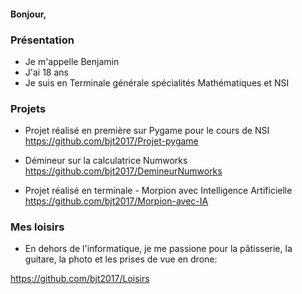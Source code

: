 #### Bonjour,

### Présentation

- Je m'appelle Benjamin
- J'ai 18 ans
- Je suis en Terminale générale spécialités Mathématiques et NSI 

### Projets

- Projet réalisé en première sur Pygame pour le cours de NSI 
  https://github.com/bjt2017/Projet-pygame

- Démineur sur la calculatrice Numworks
  https://github.com/bjt2017/DemineurNumworks

- Projet réalisé en terminale - Morpion avec Intelligence Artificielle
  https://github.com/bjt2017/Morpion-avec-IA

### Mes loisirs

- En dehors de l'informatique, je me passione pour la pâtisserie, la guitare, la photo et les prises de vue en drone:

 https://github.com/bjt2017/Loisirs




